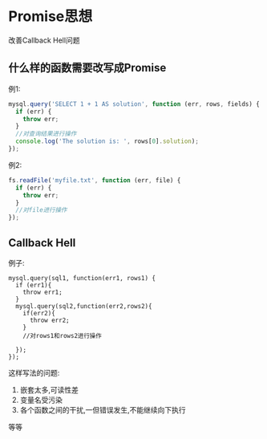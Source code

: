 # Promise思想

改善Callback Hell问题

## 什么样的函数需要改写成Promise

例1:

```js
mysql.query('SELECT 1 + 1 AS solution', function (err, rows, fields) {
  if (err) {
    throw err;
  }
  //对查询结果进行操作
  console.log('The solution is: ', rows[0].solution);
});
```

例2:

```js
fs.readFile('myfile.txt', function (err, file) {
  if (err) {
    throw err;
  }
  //对file进行操作
});
```

## Callback Hell

例子:

```
mysql.query(sql1, function(err1, rows1) {
  if (err1){
    throw err1;
  }
  mysql.query(sql2,function(err2,rows2){
    if(err2){
      throw err2;
    }
    //对rows1和rows2进行操作
    
  });
});
```

这样写法的问题:

1. 嵌套太多,可读性差
2. 变量名受污染
3. 各个函数之间的干扰,一但错误发生,不能继续向下执行

等等

